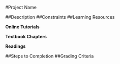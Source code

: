 #Project Name

##Description
##Constraints
##Learning Resources

**Online Tutorials**

**Textbook Chapters**

**Readings**

##Steps to Completion
##Grading Criteria
